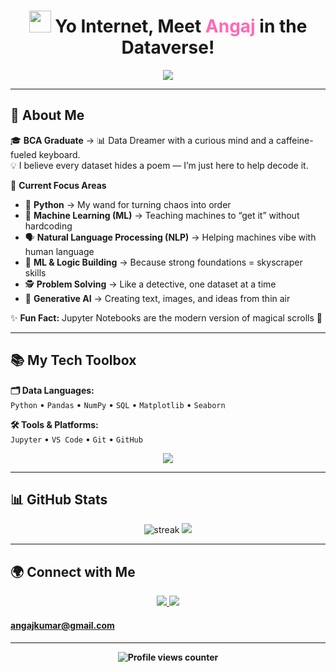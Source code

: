 <!-- Profile Header with Animation -->
<h1 align="center">
  <img src="https://media.giphy.com/media/hvRJCLFzcasrR4ia7z/giphy.gif" width="35"> 
  Yo Internet, Meet <span style="color:#ff69b4;">Angaj</span> in the Dataverse!
</h1>

<p align="center">
  <img src="https://readme-typing-svg.herokuapp.com?color=36BCF7&center=true&vCenter=true&lines=Data+Scientist+%7C+GenAI+Enthusiast;Machine+Learning+Explorer;NLP+Decoder;Python+Whisperer;Turning+Data+into+Magic+%F0%9F%94%AE" />
</p>

---

## 🌈 About Me  

🎓 **BCA Graduate** → 📊 Data Dreamer with a curious mind and a caffeine-fueled keyboard.  
💡 I believe every dataset hides a poem — I’m just here to help decode it.  

🔭 **Current Focus Areas**  
- 🐍 **Python** → My wand for turning chaos into order  
- 🤖 **Machine Learning (ML)** → Teaching machines to “get it” without hardcoding  
- 🗣 **Natural Language Processing (NLP)** → Helping machines vibe with human language  
- 🧩 **ML & Logic Building** → Because strong foundations = skyscraper skills  
- 🕵️ **Problem Solving** → Like a detective, one dataset at a time  
- 🌟 **Generative AI** → Creating text, images, and ideas from thin air  

✨ **Fun Fact:** Jupyter Notebooks are the modern version of magical scrolls 📜  

---

## 📚 My Tech Toolbox  

**🗂 Data Languages:**  
`Python` • `Pandas` • `NumPy` • `SQL` • `Matplotlib` • `Seaborn`  

**🛠️ Tools & Platforms:**  
`Jupyter` • `VS Code` • `Git` • `GitHub`  

<p align="center">
  <img src="https://skillicons.dev/icons?i=python,sqlite,vscode,git,github" />
</p>

---

## 📊 GitHub Stats  

<p align="center">
  <img src="https://github-readme-streak-stats.herokuapp.com/?user=AngajRaiddy&theme=tokyonight" alt="streak" />
  <img src="https://github-readme-stats.vercel.app/api?username=AngajRaiddy&show_icons=true&theme=tokyonight" />
</p>

---

## 🌍 Connect with Me  

<p align="center">
  <a href="https://www.linkedin.com/in/angaj-kumar-b25202302" target="_blank">
    <img src="https://img.shields.io/badge/-LinkedIn-blue?style=flat&logo=Linkedin&logoColor=white" />
  </a>
  <a href="mailto:maakaladla396@gmail.com">
    <img src="https://img.shields.io/badge/-Email-D14836?style=flat&logo=Gmail&logoColor=white" />
    <h4>angajkumar@gmail.com<h4>
  </a>
</p>

---

<!-- ✅ Profile Views Counter -->
<p align="center">
  <img src="https://komarev.com/ghpvc/?username=AngajRaiddy&label=👀%20Profile%20Views&color=0e75b6&style=flat" alt="Profile views counter" />
</p>
